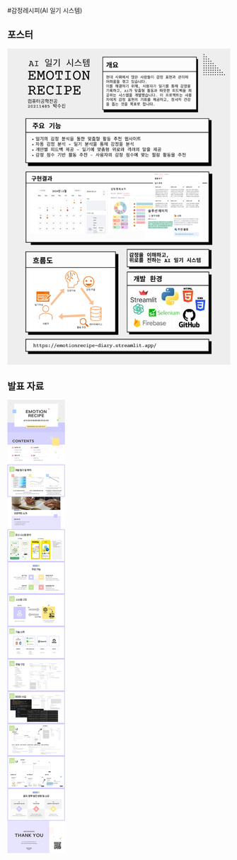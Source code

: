 #감정레시피(AI 일기 시스템)

## 포스터
![포스터](readmeFiles/poster.png)

## 발표 자료
![ppt](readmeFiles/emotionrecipe_ppt.jpg)

